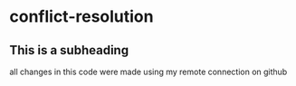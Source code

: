 # conflict-resolution

## This is a subheading

all changes in this code were made using my remote connection on github
